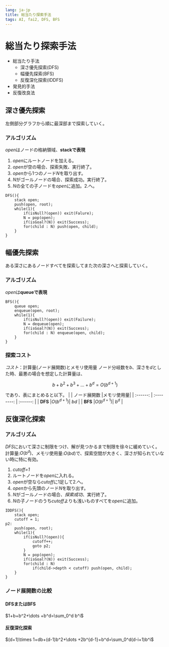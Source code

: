 ```yaml
---
lang: ja-jp
title: 総当たり探索手法
tags: AI, fai2, DFS, BFS
---
```

総当たり探索手法
===
* 総当たり手法
    * 深さ優先探索(DFS)
    * 幅優先探索(BFS)
    * 反復深化探索(IDDFS)
* 発見的手法
* 反復改良法
## 深さ優先探索
左側部分グラフから順に最深部まで探索していく。
### アルゴリズム
*open*はノードの格納領域、**stackで表現**
1.  *open*にルートノードを加える。
2.  *open*が空の場合、探索失敗、実行終了。
3.  *open*から1つのノード*N*を取り出す。
4.  *N*がゴールノードの場合、探索成功。実行終了。
5.  *N*の全ての子ノードを*open*に追加。2.へ。

```clike
DFS(){
    stack open;
    push(open, root);
    while(1){
        if(isNull?(open)) exit(Falure);
        N = pop(open);
        if(isGoal?(N)) exit(Success);
        for(child : N) push(open, child);	
    }
}
```

## 幅優先探索
ある深さにあるノードすべてを探索してまた次の深さへと探索していく。
### アルゴリズム
*open*は**queueで表現**
```clike
BFS(){
    queue open;
    enqueue(open, root);
    while(1){
        if(isNull?(open)) exit(Failure);
        N = dequeue(open);
        if(isGoal?(N)) exit(Success);
        for(child : N) enqueue(open, child);
    }
}
```

### 探索コスト
*コスト*：計算量(ノード展開数)とメモリ使用量
ノード分岐数を$b$、深さを$d$とした時、最悪の場合を想定した計算量は、

$$b+b^2+b^3+\dots +b^d = O(b^{d+1})$$

であり、表にまとめると以下。
|          | ノード展開数 |メモリ使用量|
| :------: | :--------: | :------: |
| **DFS**  |$O(b^{d+1})$| $bd$     |
| **BFS**  |$O(b^{d+1})$| $b^d$    |

## 反復深化探索
### アルゴリズム
*DFS*において深さに制限をつけ、解が見つかるまで制限を徐々に緩めていく。
計算量:$O(b^d)$、メモリ使用量:$O(bd)$で、探索空間が大きく、深さが知られていない時に特に有効。
1. *cutoff=1*
2. ルートノードを*open*に入れる。
3. *open*が空なら*cutoff*に1足して2.へ。
4. *open*から先頭のノード*N*を取り出す。
5. *N*がゴールノードの場合、*探索成功*、実行終了。
6. *N*の子ノードのうち*cutoff*よりも浅いものすべてを*open*に追加。

```clike
IDDFS(){
    stack open;
    cutoff = 1;
p2:
    push(open, root);
    while(1){
        if(isNull?(open)){
            cutoff++;
            goto p2;
        }
        N = pop(open);
        if(isGoal?(N)) exit(Success);
        for(child : N)
            if(child->depth < cutoff) push(open, child);
    }
}
```

### ノード展開数の比較
#### DFSまたはBFS
$1+b+b^2+\dots +b^d=\sum_0^d b^i$

#### 反復深化探索
$(d+1)\times 1+db+(d-1)b^2+\dots +2b^{d-1}+b^d=\sum_0^d(d-i+1)b^i$

